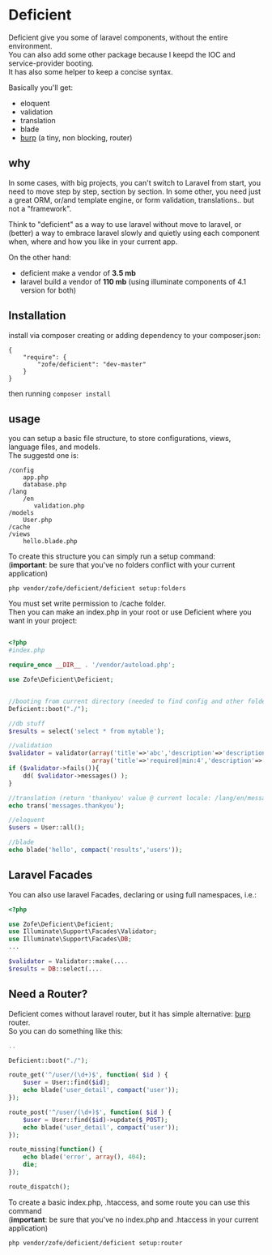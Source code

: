 Deficient
============

Deficient give you some of laravel components, without the entire environment.  
You can also add some other package because I keepd the IOC and service-provider booting.  
It has also some helper to keep a concise syntax.

Basically you'll get:

 - eloquent
 - validation
 - translation
 - blade
 - [burp](https://github.com/zofe/burp) (a tiny, non blocking, router)
  
## why

In some cases, with big projects, you can't switch to Laravel from start, you need to move step by step, section by section. In some other, you need just a great ORM, or/and template engine, or form validation, translations.. but not a "framework".

Think to "deficient" as a way to use laravel without move to laravel, or (better) a way to embrace laravel slowly and quietly using each component when, where and how you like in your current app.  

On the other hand:
 - deficient make a vendor of __3.5 mb__
 - laravel build a vendor of __110 mb__
 (using illuminate components of 4.1 version for both)


## Installation

install via composer creating or adding dependency to your composer.json:

```
{
    "require": {
        "zofe/deficient": "dev-master"
    }
}
```

then running ```composer install```


## usage 


you can setup a basic file structure, to store configurations, views, language files, and models.  
The suggestd one is: 

    /config
        app.php
        database.php
    /lang
        /en
           validation.php
    /models
        User.php
    /cache
    /views
        hello.blade.php


To create this structure you can simply run a setup command:  
(__important__: be sure that you've no folders conflict with your current application)

    php vendor/zofe/deficient/deficient setup:folders
    
You must set write permission to /cache folder.  
Then you can make an index.php in your root or use Deficient where you want in your project:


```php

<?php
#index.php

require_once __DIR__ . '/vendor/autoload.php';

use Zofe\Deficient\Deficient;


//booting from current directory (needed to find config and other folders)
Deficient::boot("./");

//db stuff
$results = select('select * from mytable');

//validation
$validator = validator(array('title'=>'abc','description'=>'description bla b...'), 
                       array('title'=>'required|min:4','description'=>'required'));
if ($validator->fails()){
    dd( $validator->messages() );
}

//translation (return 'thankyou' value @ current locale: /lang/en/messages.php )
echo trans('messages.thankyou');

//eloquent
$users = User::all();

//blade
echo blade('hello', compact('results','users'));
```
## Laravel Facades
You can also use laravel Facades, declaring or using full namespaces, i.e.:

```php
<?php

use Zofe\Deficient\Deficient;
use Illuminate\Support\Facades\Validator;
use Illuminate\Support\Facades\DB;
...

$validator = Validator::make(....
$results = DB::select(....

```
## Need a Router?  
Deficient comes without laravel router, but it has simple alternative: [burp](https://github.com/zofe/burp) router.  
So you can do something like this:

```php
..

Deficient::boot("./");

route_get('^/user/(\d+)$', function( $id ) {
    $user = User::find($id);
    echo blade('user_detail', compact('user'));
});

route_post('^/user/(\d+)$', function( $id ) {
    $user = User::find($id)->update($_POST);
    echo blade('user_detail', compact('user'));
});

route_missing(function() {
    echo blade('error', array(), 404);
    die;
});

route_dispatch();

```

To create a basic index.php, .htaccess, and some route you can use this command  
(__important__: be sure that you've no index.php and .htaccess in your current application)

    php vendor/zofe/deficient/deficient setup:router

